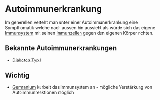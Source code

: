 # Autoimmunerkrankung

Im generellen verteht man unter einer Autoimmunerkrankung eine Sympthomatik welche nach aussen hin aussieht als würde sich das eigene [Immunsystem](Immunsystem.md) mit seinen [Immunzellen](Immunzelle.md) gegen den eigenen Körper richten.

## Bekannte Autoimmunerkrankungen
- [Diabetes Typ I](../Menschlicher%20Körper/Leiden/Diabetes/Diabetes%20Typ%201/Diabetes%20Typ%20I.md) 


## Wichtig
- [Germanium](../Stoffe/Datenbank_Elemente_Des_Periodensystems/Germanium.md) kurbelt das Immunsystem an - mögliche Verstärkung von Autoimmunreaktionen möglich